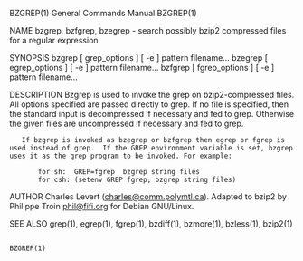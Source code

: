 
BZGREP(1)                                                                                General Commands Manual                                                                                BZGREP(1)

NAME
       bzgrep, bzfgrep, bzegrep - search possibly bzip2 compressed files for a regular expression

SYNOPSIS
       bzgrep [ grep_options ] [ -e ] pattern filename...
       bzegrep [ egrep_options ] [ -e ] pattern filename...
       bzfgrep [ fgrep_options ] [ -e ] pattern filename...

DESCRIPTION
       Bzgrep is used to invoke the grep on bzip2-compressed files. All options specified are passed directly to grep.  If no file is specified, then the standard input is decompressed if necessary and
       fed to grep.  Otherwise the given files are uncompressed if necessary and fed to grep.

       If bzgrep is invoked as bzegrep or bzfgrep then egrep or fgrep is used instead of grep.  If the GREP environment variable is set, bzgrep uses it as the grep program to be invoked. For example:

           for sh:  GREP=fgrep  bzgrep string files
           for csh: (setenv GREP fgrep; bzgrep string files)

AUTHOR
       Charles Levert (charles@comm.polymtl.ca). Adapted to bzip2 by Philippe Troin <phil@fifi.org> for Debian GNU/Linux.

SEE ALSO
       grep(1), egrep(1), fgrep(1), bzdiff(1), bzmore(1), bzless(1), bzip2(1)

                                                                                                                                                                                                BZGREP(1)
